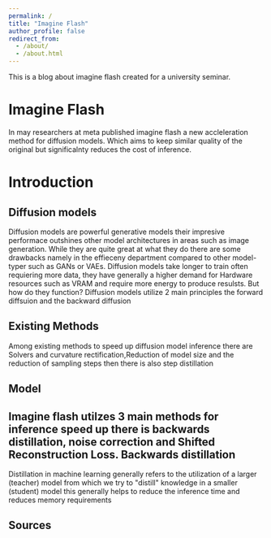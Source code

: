 ```yaml
---
permalink: /
title: "Imagine Flash"
author_profile: false
redirect_from: 
  - /about/
  - /about.html
---
```

This is a blog about imagine flash created for a university seminar.



Imagine Flash
======
In may researchers at meta published imagine flash a new accleleration method for diffusion models.
Which aims to keep similar quality of the original but significalnty reduces the cost of inference.


Introduction
======


Diffusion models
------
Diffusion models are powerful generative models their impresive performace outshines other model architectures in areas such as image generation.
While they are quite great at what they do there are some drawbacks namely in the effieceny department compared to other model-typer such as 
GANs or VAEs. Diffusion models take longer to train often requiering more data, they have generally a higher demand for Hardware resources such as VRAM and 
require more energy to produce resulsts.
But how do they function? Diffusion models utilize 2 main principles the forward diffsuion and the backward diffusion

Existing Methods
------
Among existing methods to speed up diffusion model inference there are Solvers and curvature rectification,Reduction of model size and the reduction of sampling steps then there is also 
step distillation


Model
------
Imagine flash utilzes 3 main methods for inference speed up there is backwards distillation, noise correction 
and Shifted Reconstruction Loss​.
Backwards distillation
------
Distillation in machine learning generally refers to the utilization of a larger (teacher) model from which we try to "distill"
knowledge in a smaller (student) model this generally helps to reduce the inference time and reduces memory requirements




Sources
------
